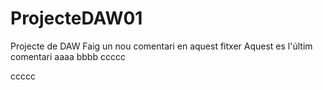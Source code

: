 # ProjecteDAW01
Projecte de DAW
Faig un nou comentari en aquest fitxer
Aquest es l'últim comentari
aaaa
bbbb
ccccc



ccccc

